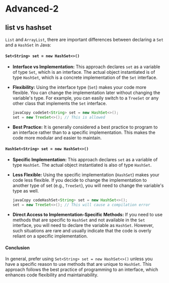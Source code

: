 # Advanced-2

## list vs hashset

`List` and `ArrayList`, there are important differences between declaring a `Set` and a `HashSet` in Java:

#### `Set<String> set = new HashSet<>()`

* **Interface vs Implementation:** This approach declares `set` as a variable of type `Set`, which is an interface. The actual object instantiated is of type `HashSet`, which is a concrete implementation of the `Set` interface.
*   **Flexibility:** Using the interface type (`Set`) makes your code more flexible. You can change the implementation later without changing the variable's type. For example, you can easily switch to a `TreeSet` or any other class that implements the `Set` interface.

    ```java
    javaCopy codeSet<String> set = new HashSet<>();
    set = new TreeSet<>(); // This is allowed
    ```
* **Best Practice:** It is generally considered a best practice to program to an interface rather than to a specific implementation. This makes the code more modular and easier to maintain.

#### `HashSet<String> set = new HashSet<>()`

* **Specific Implementation:** This approach declares `set` as a variable of type `HashSet`. The actual object instantiated is also of type `HashSet`.
*   **Less Flexible:** Using the specific implementation (`HashSet`) makes your code less flexible. If you decide to change the implementation to another type of set (e.g., `TreeSet`), you will need to change the variable's type as well.

    ```java
    javaCopy codeHashSet<String> set = new HashSet<>();
    set = new TreeSet<>(); // This will cause a compilation error
    ```
* **Direct Access to Implementation-Specific Methods:** If you need to use methods that are specific to `HashSet` and not available in the `Set` interface, you will need to declare the variable as `HashSet`. However, such situations are rare and usually indicate that the code is overly reliant on a specific implementation.

#### Conclusion

In general, prefer using `Set<String> set = new HashSet<>()` unless you have a specific reason to use methods that are unique to `HashSet`. This approach follows the best practice of programming to an interface, which enhances code flexibility and maintainability.
